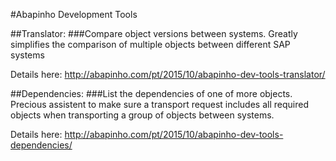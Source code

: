 #Abapinho Development Tools

##Translator: 
###Compare object versions between systems.
Greatly simplifies the comparison of multiple objects between different SAP systems

Details here: http://abapinho.com/pt/2015/10/abapinho-dev-tools-translator/

##Dependencies:
###List the dependencies of one of more objects.
Precious assistent to make sure a transport request includes all required objects when transporting a group of objects between systems.

Details here: http://abapinho.com/pt/2015/10/abapinho-dev-tools-dependencies/
